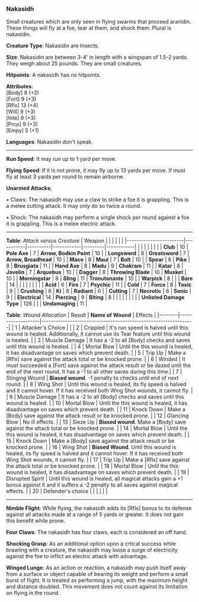 ### Nakasidh
Small creatures which are only seen in flying swarms that proceed aranidin. These things will fly at a foe, tear at them, and shock them. Plural is nakasidin.

**Creature Type**: Nakasidin are Insects.

**Size**: Nakasidin are between 3-4' in length with a wingspan of 1.5-2 yards. They weigh about 25 pounds. They are small creatures.

**Hitpoints**: A nakasidh has no hitpoints.

**Attributes**:  
[Body] 8  (+2)  
[Fort] 9  (+3)  
[Rflx] 13 (+4)  
[Will] 9  (+3)  
[Inte] 9  (+3)  
[Prcp] 9  (+3)  
[Empy] 5  (+1)  

**Languages**: Nakasidin don't speak.

-----

**Run Speed**: It may run up to 1 yard per move.

**Flying Speed**: If it is not prone, it may fly up to 13 yards per move. If must fly at least 3 yards per round to remain airborne.

**Unarmed Attacks**;

 • Claws: The nakasidh may use a claw to strike a foe it is grappling. This is a melee cutting attack. It may only do so twice a round.

 • Shock: The nakasidh may perform a single shock per round against a foe it is grappling. This is a melee electric attack.

-----

**Table**: *Attack versus Creature*
| Weapon                 |          |            |         |            |         |
|------------------------|-----------|----------|------------|---------|------------|
|                        |          |            |         |            |         |
| **Club**                | 10   | **Pole Axe** | 7     | **Arrow, Bodkin Point**    | 10    |
| **Longsword**              | 8     | **Greatsword** | 7     | **Arrow, Broadhead**       | 10    |
| **Mace**                   | 8     | **Maul** | 7    | **Bolt** | 10    |
| **Spear**                  | 8     | **Pike** | 8     | **Brusgiata** | 11     |
| **Hand Axe**               | 8     | **Madu** | 9     | **Chakram** | 11    |
| **Katar**                  | 8     | **Javelin** | 7    | **Arquebus** | 10    |
| **Dagger**                 | 8     | **Throwing Blade** | 10   | **Musket** |  10    |
| **Morningstar**            | 8     | **Sling** | 11    | **Tronutonante** | 10    |
| **Warpick**                | 8     |  |  |  **Bare** |   14  |
|                        |           |          |            |         |            |
| **Acid**                   | 6     | **Fire** | 7     | **Psychic** | 11     |
| **Cold**                   | 7     | **Force** | 8     | **Toxic**  | 9     |
| **Crushing**               | 8     | **Ki** | 8     | **Radiant** | 0     |
| **Cutting**                | 7     | **Necrotic** | 6     | **Sonic** | 9    |
| **Electrical**             | 14     | **Piercing** | 9     | **Biting** | 8    |
|                        |           |          |            |         |            |
| **Unlisted Damage Type** | 128 |    |     | **Undamaging** | 11 |

**Table**: *Wound Allocation*
| Result | **Name of Wound** | Effects                                                        |
|--------|-------------------|----------------------------------------------------------------|
|   1    | Attacker's Choice |                                                                |
|   2    | Crippled          | It's run speed is halved until this wound is healed. Additionally, it cannot use its Tear feature until this wound is healed.      |
|   3    | Muscle Damage     | It has a -2 to all [Body] checks and saves until this wound is healed. |
|   4    | Mortal Blow       | Until the this wound is healed, it has disadvantage on saves which prevent death. |
|   5    | Trip Up           | Make a [Rflx] save against the attack total or be knocked prone.     |
|   6    | Winded            | It must succeeded a [Fort] save against the attack result or be dazed until the end of the next round. It has a -1 to all other saves during this time.|
|   7    | Stinging Wound    | **Biased wound**. -1 penalty to checks until end of next round. |
|   8    | Wing Shot         | Until this wound is healed, its fly speed is halved and it cannot hover. If it has received both Wing Shot wounds, it cannot fly. |
|   9    | Muscle Damage     | It has a -2 to all [Body] checks and saves until this wound is healed. |
|   10   | Mortal Blow       | Until the this wound is healed, it has disadvantage on saves which prevent death. |
|   11   | Knock Down        | Make a [Body] save against the attack result or be knocked prone. |
|   12   | Glancing Blow     | No ill effects. |
|   13   | Sieze Up          | **Biased wound**. Make a [Body] save against the attack total or be knocked prone. |
|   14   | Mortal Blow       | Until the this wound is healed, it has disadvantage on saves which prevent death. |
|   15   | Knock Down        | Make a [Body] save against the attack result or be knocked prone. |
|   16   | Wing Shot         | **Biased Wound**. Until this wound is healed, its fly speed is halved and it cannot hover. If it has received both Wing Shot wounds, it cannot fly. |
|   17   | Trip Up           | Make a [Rflx] save against the attack total or be knocked prone.     |
|   18   | Mortal Blow       | Until the this wound is healed, it has disadvantage on saves which prevent death. |
|   19   | Disrupted Spirit  | Until this wound is healed, all magical attacks gain a +1 bonus against it and it suffers a -2 penalty to all saves against magical effects. |
|   20   | Defender's choice |                                   |
|        |                                                |                                   |

-----

**Nimble Flight**: While flying, the nakasidh adds its [Rflx] bonus to its defense against all attacks made at a range of 5 yards or greater. It does not gain this benefit while prone.

**Four Claws**: The nakasidh has four claws, each is considered an off hand.

**Shocking Grasp**: As an additional option upon a crtical success while brawling with a creature, the nakasidh may loose a surge of electricity against the foe to inflict an electric attack with advantage.

**Winged Lunge**: As an action or reaction, a nakasidh may push itself away from a surface or object capable of bearing its weight and perform a small burst of flight. It is treated as performing a jump, with the maximum height and distance doubled. This movement does not count against its limitation on flying in the round.
